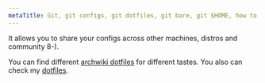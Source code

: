 ```yaml
---
metaTitle: Git, git configs, git dotfiles, git bare, git $HOME, how to manage dotfiles, the best way to manage dotfiles, dotfiles bare, dotfiles git bare, dotfiles simple management.
---
```



It allows you to share your configs across other machines, distros and community 8-).   

You can find different [archwiki dotfiles](https://wiki.archlinux.org/index.php/Dotfiles) for different tastes. You also can check my [dotfiles](https://github.com/NicholasGlazer/dotfiles).
